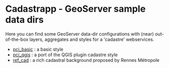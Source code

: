 Cadastrapp - GeoServer sample data dirs
======================

Here you can find some GeoServer data-dir configurations with (near) out-of-the-box layers, aggregates and styles for a 'cadastre' webservices.

* [pci_basic](pci_basic/README.md) : a basic style
* [pci_qgis](pci_qgis/README.md) : a port of the QGIS plugin cadastre style
* [ref_cad](ref_cad/README.md) : a rich cadastral background proposed by Rennes Métropole

